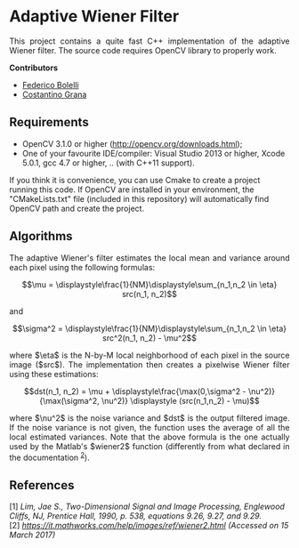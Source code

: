 # Adaptive Wiener Filter
<p align="justify">This project contains a quite fast C++ implementation of the adaptive Wiener filter. The source code requires OpenCV library to properly work.</p>

__Contributors__
- [Federico Bolelli](https://github.com/prittt)
- [Costantino Grana](https://github.com/CostantinoGrana)

## Requirements
- OpenCV 3.1.0 or higher (http://opencv.org/downloads.html);
- One of your favourite IDE/compiler: Visual Studio 2013 or higher, Xcode 5.0.1, gcc 4.7 or higher, .. (with C++11 support).

If you think it is convenience, you can use Cmake to create a project running this code. If OpenCV are installed in your environment, the "CMakeLists.txt" file (included in this repository) will automatically find OpenCV path and create the project.

## Algorithms
<p align="justify">The adaptive Wiener's filter estimates the local mean and variance around each pixel using the following formulas:</p>

$$\mu = \displaystyle\frac{1}{NM}\displaystyle\sum_{n_1,n_2 \in \eta} src(n_1, n_2)$$

and

$$\sigma^2 = \displaystyle\frac{1}{NM}\displaystyle\sum_{n_1,n_2 \in \eta} src^2(n_1, n_2) - \mu^2$$

<p align="justify">where $\eta$ is the N-by-M local neighborhood of each pixel in the source image ($src$). The implementation then creates a pixelwise Wiener filter using these estimations:</p>

$$dst(n_1, n_2) = \mu + \displaystyle\frac{\max(0,\sigma^2 - \nu^2)}{\max(\sigma^2, \nu^2)} \displaystyle (src(n_1,n_2) - \mu)$$
 
<p align="justify">where $\nu^2$ is the noise variance and $dst$ is the output filtered image. If the noise variance is not given, the function uses the average of all the local estimated variances. Note that the above formula is the one actually used by the Matlab's $wiener2$ function (differently from what declared in the documentation <sup><a href="#WIENER2_MATLAB">2</a></sup>).</p> 

## References

<a name="WIENER_REFERENCE">[1] </a><em>Lim, Jae S., Two-Dimensional Signal and Image Processing, Englewood Cliffs, NJ, Prentice Hall, 1990, p. 538, equations 9.26, 9.27, and 9.29.</em>
</br>
<a name="WIENER2_MATLAB">[2] </a><em>https://it.mathworks.com/help/images/ref/wiener2.html (Accessed on 15 March 2017)</em>
